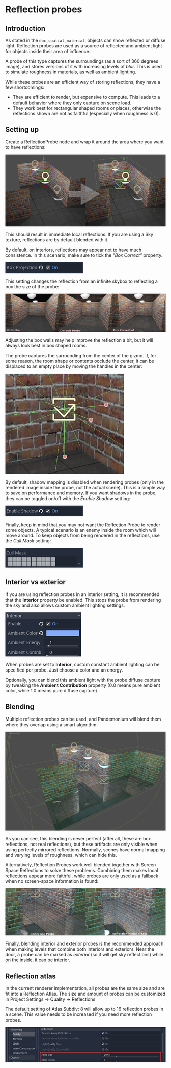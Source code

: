 

Reflection probes
=================

Introduction
------------

As stated in the `doc_spatial_material`, objects can show reflected or diffuse light.
Reflection probes are used as a source of reflected and ambient light for objects inside their area of influence.

A probe of this type captures the surroundings (as a sort of 360 degrees image), and stores versions
of it with increasing levels of *blur*. This is used to simulate roughness in materials, as well as ambient lighting.

While these probes are an efficient way of storing reflections, they have a few shortcomings:

* They are efficient to render, but expensive to compute. This leads to a default behavior where they only capture on scene load.
* They work best for rectangular shaped rooms or places, otherwise the reflections shown are not as faithful (especially when roughness is 0).

Setting up
----------

Create a ReflectionProbe node and wrap it around the area where you want to have reflections:

![](img/refprobe_setup.png)

This should result in immediate local reflections. If you are using a Sky texture,
reflections are by default blended with it.

By default, on interiors, reflections may appear not to have much consistence.
In this scenario, make sure to tick the *"Box Correct"* property.

![](img/refprobe_box_property.png)


This setting changes the reflection from an infinite skybox to reflecting
a box the size of the probe:

![](img/refprobe_boxcorrect.png)

Adjusting the box walls may help improve the reflection a bit, but it will
always look best in box shaped rooms.

The probe captures the surrounding from the center of the gizmo. If, for some
reason, the room shape or contents occlude the center, it
can be displaced to an empty place by moving the handles in the center:

![](img/refprobe_center_gizmo.png)

By default, shadow mapping is disabled when rendering probes (only in the
rendered image inside the probe, not the actual scene). This is
a simple way to save on performance and memory. If you want shadows in the probe,
they can be toggled on/off with the *Enable Shadow* setting:

![](img/refprobe_shadows.png)

Finally, keep in mind that you may not want the Reflection Probe to render some
objects. A typical scenario is an enemy inside the room which will
move around. To keep objects from being rendered in the reflections,
use the *Cull Mask* setting:

![](img/refprobe_cullmask.png)

Interior vs exterior
--------------------

If you are using reflection probes in an interior setting, it is recommended
that the **Interior** property be enabled. This stops
the probe from rendering the sky and also allows custom ambient lighting settings.

![](img/refprobe_ambient.png)

When probes are set to **Interior**, custom constant ambient lighting can be
specified per probe. Just choose a color and an energy.

Optionally, you can blend this ambient light with the probe diffuse capture by
tweaking the **Ambient Contribution** property (0.0 means pure ambient color,
while 1.0 means pure diffuse capture).

Blending
--------

Multiple reflection probes can be used, and Pandemonium will blend them where they overlap using a smart algorithm:

![](img/refprobe_blending.png)

As you can see, this blending is never perfect (after all, these are
box reflections, not real reflections), but these artifacts
are only visible when using perfectly mirrored reflections.
Normally, scenes have normal mapping and varying levels of roughness, which
can hide this.

Alternatively, Reflection Probes work well blended together with Screen Space
Reflections to solve these problems. Combining them makes local reflections appear
more faithful, while probes are only used as a fallback when no screen-space information is found:

![](img/refprobe_ssr.png)

Finally, blending interior and exterior probes is the recommended approach when making
levels that combine both interiors and exteriors. Near the door, a probe can
be marked as *exterior* (so it will get sky reflections) while on the inside, it can be interior.

Reflection atlas
----------------

In the current renderer implementation, all probes are the same size and
are fit into a Reflection Atlas. The size and amount of probes can be
customized in Project Settings -> Quality -> Reflections

The default setting of Atlas Subdiv: 8 will allow up to 16 reflection probes in a scene. This value needs to be increased if you need more reflection probes.

![](img/refprobe_atlas.png)
